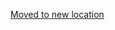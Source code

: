 [Moved to new location](https://github.com/DataTalksClub/machine-learning-zoomcamp/blob/master/04-evaluation/08-summary.md)